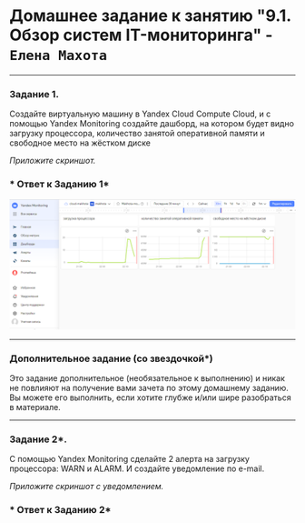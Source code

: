 # Домашнее задание к занятию "9.1. Обзор систем IT-мониторинга" - `Елена Махота`

---
 
### Задание 1. 

Создайте виртуальную машину в Yandex Cloud Compute Cloud, и с помощью Yandex Monitoring создайте дашборд, на котором будет видно загрузку процессора, количество занятой оперативной памяти и свободное место на жёстком диске

*Приложите скриншот.*

 
### * Ответ к Заданию 1*

![Img2022-12-03 221505](https://github.com/Litande85/9.1-hw/blob/main/Img2022-12-03%20221505.png)

---

### Дополнительное задание (со звездочкой*)
Это задание дополнительное (необязательное к выполнению) и никак не повлияют на получение вами зачета по этому домашнему заданию. Вы можете его выполнить, если хотите глубже и/или шире разобраться в материале.

---

### Задание 2*.

С помощью Yandex Monitoring сделайте 2 алерта на загрузку процессора: WARN и ALARM. И создайте уведомление по e-mail.

*Приложите скриншот с уведомлением.*

### * Ответ к Заданию 2*
